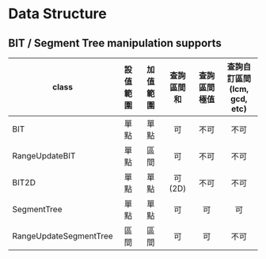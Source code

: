 # Data Structure

## BIT / Segment Tree manipulation supports

| class                  | 設值範圍 | 加值範圍 | 查詢區間和 | 查詢區間極值 | 查詢自訂區間 <br/> (lcm, gcd, etc) |
| ---------------------- | :------: | :------: | :--------: | :----------: | :--------------------------------: |
| BIT                    |   單點   |   單點   |     可     |     不可     |                不可                |
| RangeUpdateBIT         |   單點   |   區間   |     可     |     不可     |                不可                |
| BIT2D                  |   單點   |   單點   |     可(2D)     |     不可     |                不可                |
| SegmentTree            |   單點   |   單點   |     可     |      可      |                 可                 |
| RangeUpdateSegmentTree |   區間   |   區間   |     可     |      可      |                不可                |
